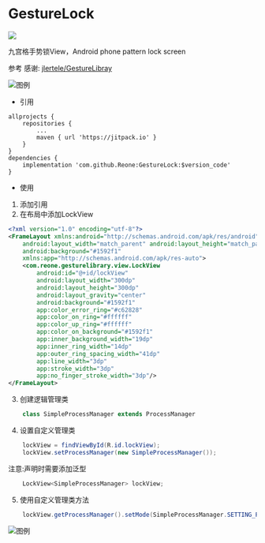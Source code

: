 # GestureLock
[![](https://jitpack.io/v/Reone/GestureLock.svg)](https://jitpack.io/#Reone/GestureLock)

九宫格手势锁View，Android phone pattern lock screen

参考 感谢: [jlertele/GestureLibray](https://github.com/jlertele/GestureLibray)

![图例](https://static.oschina.net/uploads/img/201802/27181901_2mOT.png)

- 引用
```
allprojects {
	repositories {
		...
		maven { url 'https://jitpack.io' }
	}
}
dependencies {
	implementation 'com.github.Reone:GestureLock:$version_code'
}
```

- 使用
1. 添加引用
2. 在布局中添加LockView
```xml
<?xml version="1.0" encoding="utf-8"?>
<FrameLayout xmlns:android="http://schemas.android.com/apk/res/android"
    android:layout_width="match_parent" android:layout_height="match_parent"
    android:background="#1592f1"
    xmlns:app="http://schemas.android.com/apk/res-auto">
    <com.reone.gesturelibrary.view.LockView
        android:id="@+id/lockView"
        android:layout_width="300dp"
        android:layout_height="300dp"
        android:layout_gravity="center"
        android:background="#1592f1"
        app:color_error_ring="#c62828"
        app:color_on_ring="#ffffff"
        app:color_up_ring="#ffffff"
        app:color_on_background="#1592f1"
        app:inner_background_width="19dp"
        app:inner_ring_width="14dp"
        app:outer_ring_spacing_width="41dp"
        app:line_width="3dp"
        app:stroke_width="3dp"
        app:no_finger_stroke_width="3dp"/>
</FrameLayout>
```
3. 创建逻辑管理类
```java
	class SimpleProcessManager extends ProcessManager
```
4. 设置自定义管理类
```java
	lockView = findViewById(R.id.lockView);
	lockView.setProcessManager(new SimpleProcessManager());
```
注意:声明时需要添加泛型
```java
	LockView<SimpleProcessManager> lockView;
```
5. 使用自定义管理类方法
```java
	lockView.getProcessManager().setMode(SimpleProcessManager.SETTING_PASSWORD);
```

![图例](https://static.oschina.net/uploads/img/201802/27181901_2mOT.png)
